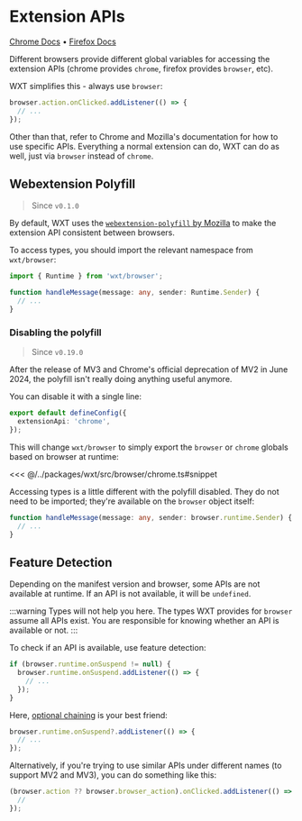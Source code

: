 # Extension APIs

[Chrome Docs](https://developer.chrome.com/docs/extensions/reference/api) • [Firefox Docs](https://developer.mozilla.org/en-US/docs/Mozilla/Add-ons/WebExtensions/Browser_support_for_JavaScript_APIs)

Different browsers provide different global variables for accessing the extension APIs (chrome provides `chrome`, firefox provides `browser`, etc).

WXT simplifies this - always use `browser`:

```ts
browser.action.onClicked.addListener(() => {
  // ...
});
```

Other than that, refer to Chrome and Mozilla's documentation for how to use specific APIs. Everything a normal extension can do, WXT can do as well, just via `browser` instead of `chrome`.

## Webextension Polyfill

> Since `v0.1.0`

By default, WXT uses the [`webextension-polyfill` by Mozilla](https://www.npmjs.com/package/webextension-polyfill) to make the extension API consistent between browsers.

To access types, you should import the relevant namespace from `wxt/browser`:

```ts
import { Runtime } from 'wxt/browser';

function handleMessage(message: any, sender: Runtime.Sender) {
  // ...
}
```

### Disabling the polyfill

> Since `v0.19.0`

After the release of MV3 and Chrome's official deprecation of MV2 in June 2024, the polyfill isn't really doing anything useful anymore.

You can disable it with a single line:

```ts [wxt.config.ts]
export default defineConfig({
  extensionApi: 'chrome',
});
```

This will change `wxt/browser` to simply export the `browser` or `chrome` globals based on browser at runtime:

<<< @/../packages/wxt/src/browser/chrome.ts#snippet

Accessing types is a little different with the polyfill disabled. They do not need to be imported; they're available on the `browser` object itself:

```ts
function handleMessage(message: any, sender: browser.runtime.Sender) {
  // ...
}
```

## Feature Detection

Depending on the manifest version and browser, some APIs are not available at runtime. If an API is not available, it will be `undefined`.

:::warning
Types will not help you here. The types WXT provides for `browser` assume all APIs exist. You are responsible for knowing whether an API is available or not.
:::

To check if an API is available, use feature detection:

```ts
if (browser.runtime.onSuspend != null) {
  browser.runtime.onSuspend.addListener(() => {
    // ...
  });
}
```

Here, [optional chaining](https://developer.mozilla.org/en-US/docs/Web/JavaScript/Reference/Operators/Optional_chaining) is your best friend:

```ts
browser.runtime.onSuspend?.addListener(() => {
  // ...
});
```

Alternatively, if you're trying to use similar APIs under different names (to support MV2 and MV3), you can do something like this:

```ts
(browser.action ?? browser.browser_action).onClicked.addListener(() => {
  //
});
```
